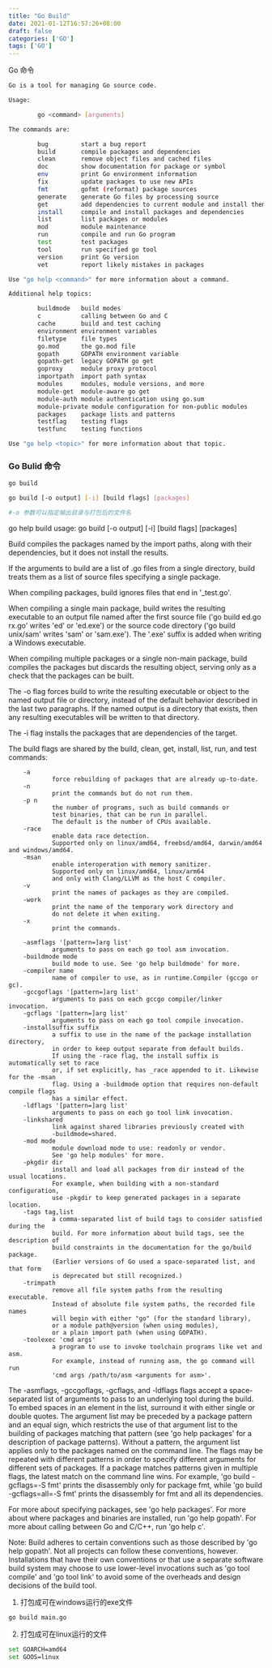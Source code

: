 ```yaml
---
title: "Go Build"
date: 2021-01-12T16:57:26+08:00
draft: false
categories: ['GO']
tags: ['GO']
---
```


Go 命令

```bash
Go is a tool for managing Go source code.

Usage:

        go <command> [arguments]

The commands are:

        bug         start a bug report
        build       compile packages and dependencies       
        clean       remove object files and cached files    
        doc         show documentation for package or symbol
        env         print Go environment information        
        fix         update packages to use new APIs
        fmt         gofmt (reformat) package sources        
        generate    generate Go files by processing source
        get         add dependencies to current module and install them
        install     compile and install packages and dependencies
        list        list packages or modules
        mod         module maintenance
        run         compile and run Go program
        test        test packages
        tool        run specified go tool
        version     print Go version
        vet         report likely mistakes in packages

Use "go help <command>" for more information about a command.

Additional help topics:

        buildmode   build modes
        c           calling between Go and C
        cache       build and test caching
        environment environment variables
        filetype    file types
        go.mod      the go.mod file
        gopath      GOPATH environment variable
        gopath-get  legacy GOPATH go get
        goproxy     module proxy protocol
        importpath  import path syntax
        modules     modules, module versions, and more
        module-get  module-aware go get
        module-auth module authentication using go.sum
        module-private module configuration for non-public modules
        packages    package lists and patterns
        testflag    testing flags
        testfunc    testing functions

Use "go help <topic>" for more information about that topic.
```

### Go Bulid 命令

```bash
go build 

go build [-o output] [-i] [build flags] [packages] 

#-o 参数可以指定输出目录与打包后的文件名
```

go help build
usage: go build [-o output] [-i] [build flags] [packages]

Build compiles the packages named by the import paths,
along with their dependencies, but it does not install the results.

If the arguments to build are a list of .go files from a single directory,
build treats them as a list of source files specifying a single package.

When compiling packages, build ignores files that end in '_test.go'.

When compiling a single main package, build writes
the resulting executable to an output file named after
the first source file ('go build ed.go rx.go' writes 'ed' or 'ed.exe')
or the source code directory ('go build unix/sam' writes 'sam' or 'sam.exe').
The '.exe' suffix is added when writing a Windows executable.

When compiling multiple packages or a single non-main package,
build compiles the packages but discards the resulting object,
serving only as a check that the packages can be built.

The -o flag forces build to write the resulting executable or object
to the named output file or directory, instead of the default behavior described
in the last two paragraphs. If the named output is a directory that exists,
then any resulting executables will be written to that directory.

The -i flag installs the packages that are dependencies of the target.

The build flags are shared by the build, clean, get, install, list, run,
and test commands:

        -a
                force rebuilding of packages that are already up-to-date.
        -n
                print the commands but do not run them.
        -p n
                the number of programs, such as build commands or
                test binaries, that can be run in parallel.
                The default is the number of CPUs available.
        -race
                enable data race detection.
                Supported only on linux/amd64, freebsd/amd64, darwin/amd64 and windows/amd64.
        -msan
                enable interoperation with memory sanitizer.
                Supported only on linux/amd64, linux/arm64
                and only with Clang/LLVM as the host C compiler.
        -v
                print the names of packages as they are compiled.
        -work
                print the name of the temporary work directory and
                do not delete it when exiting.
        -x
                print the commands.

        -asmflags '[pattern=]arg list'
                arguments to pass on each go tool asm invocation.
        -buildmode mode
                build mode to use. See 'go help buildmode' for more.
        -compiler name
                name of compiler to use, as in runtime.Compiler (gccgo or gc).
        -gccgoflags '[pattern=]arg list'
                arguments to pass on each gccgo compiler/linker invocation.
        -gcflags '[pattern=]arg list'
                arguments to pass on each go tool compile invocation.
        -installsuffix suffix
                a suffix to use in the name of the package installation directory,
                in order to keep output separate from default builds.
                If using the -race flag, the install suffix is automatically set to race
                or, if set explicitly, has _race appended to it. Likewise for the -msan
                flag. Using a -buildmode option that requires non-default compile flags
                has a similar effect.
        -ldflags '[pattern=]arg list'
                arguments to pass on each go tool link invocation.
        -linkshared
                link against shared libraries previously created with
                -buildmode=shared.
        -mod mode
                module download mode to use: readonly or vendor.
                See 'go help modules' for more.
        -pkgdir dir
                install and load all packages from dir instead of the usual locations.
                For example, when building with a non-standard configuration,
                use -pkgdir to keep generated packages in a separate location.
        -tags tag,list
                a comma-separated list of build tags to consider satisfied during the
                build. For more information about build tags, see the description of
                build constraints in the documentation for the go/build package.
                (Earlier versions of Go used a space-separated list, and that form
                is deprecated but still recognized.)
        -trimpath
                remove all file system paths from the resulting executable.
                Instead of absolute file system paths, the recorded file names
                will begin with either "go" (for the standard library),
                or a module path@version (when using modules),
                or a plain import path (when using GOPATH).
        -toolexec 'cmd args'
                a program to use to invoke toolchain programs like vet and asm.
                For example, instead of running asm, the go command will run
                'cmd args /path/to/asm <arguments for asm>'.

The -asmflags, -gccgoflags, -gcflags, and -ldflags flags accept a
space-separated list of arguments to pass to an underlying tool
during the build. To embed spaces in an element in the list, surround
it with either single or double quotes. The argument list may be
preceded by a package pattern and an equal sign, which restricts
the use of that argument list to the building of packages matching
that pattern (see 'go help packages' for a description of package
patterns). Without a pattern, the argument list applies only to the
packages named on the command line. The flags may be repeated
with different patterns in order to specify different arguments for
different sets of packages. If a package matches patterns given in
multiple flags, the latest match on the command line wins.
For example, 'go build -gcflags=-S fmt' prints the disassembly
only for package fmt, while 'go build -gcflags=all=-S fmt'
prints the disassembly for fmt and all its dependencies.

For more about specifying packages, see 'go help packages'.
For more about where packages and binaries are installed,
run 'go help gopath'.
For more about calling between Go and C/C++, run 'go help c'.

Note: Build adheres to certain conventions such as those described
by 'go help gopath'. Not all projects can follow these conventions,
however. Installations that have their own conventions or that use
a separate software build system may choose to use lower-level
invocations such as 'go tool compile' and 'go tool link' to avoid
some of the overheads and design decisions of the build tool.


1. 打包成可在windows运行的exe文件

```bash
go build main.go
```

2. 打包成可在linux运行的文件

```bash
set GOARCH=amd64
set GOOS=linux
```

